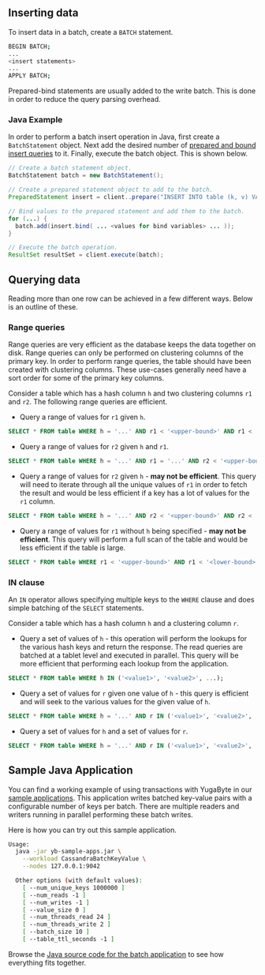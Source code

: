 

## Inserting data

To insert data in a batch, create a `BATCH` statement.

```sh
BEGIN BATCH;
...
<insert statements>
...
APPLY BATCH;
```

Prepared-bind statements are usually added to the write batch. This is done in order to reduce the query parsing overhead.

### Java Example

In order to perform a batch insert operation in Java, first create a `BatchStatement` object. Next add the desired number of [prepared and bound insert queries](/develop/how-to/prepare-bind/) to it. Finally, execute the batch object. This is shown below.

```{.java .copy}
// Create a batch statement object.
BatchStatement batch = new BatchStatement();

// Create a prepared statement object to add to the batch.
PreparedStatement insert = client..prepare("INSERT INTO table (k, v) VALUES (?, ?);");

// Bind values to the prepared statement and add them to the batch.
for (...) {
  batch.add(insert.bind( ... <values for bind variables> ... ));
}

// Execute the batch operation.
ResultSet resultSet = client.execute(batch);
```

## Querying data

Reading more than one row can be achieved in a few different ways. Below is an outline of these.

### Range queries

Range queries are very efficient as the database keeps the data together on disk. Range queries can only be performed on clustering columns of the primary key. In order to perform range queries, the table should have been created with clustering columns. These use-cases generally need have a sort order for some of the primary key columns.

Consider a table which has a hash column `h` and two clustering columns `r1` and `r2`. The following range queries are efficient.

- Query a range of values for `r1` given `h`.

```{.sql .copy}
SELECT * FROM table WHERE h = '...' AND r1 < '<upper-bound>' AND r1 < '<lower-bound>';
```

- Query a range of values for `r2` given `h` and `r1`.

```{.sql .copy}
SELECT * FROM table WHERE h = '...' AND r1 = '...' AND r2 < '<upper-bound>' AND r2 < '<lower-bound>';
```

- Query a range of values for `r2` given `h` - **may not be efficient**. This query will need to iterate through all the unique values of `r1` in order to fetch the result and would be less efficient if a key has a lot of values for the `r1` column.

```{.sql .copy}
SELECT * FROM table WHERE h = '...' AND r2 < '<upper-bound>' AND r2 < '<lower-bound>';
```

- Query a range of values for `r1` without `h` being specified - **may not be efficient**. This query will perform a full scan of the table and would be less efficient if the table is large.

```{.sql .copy}
SELECT * FROM table WHERE r1 < '<upper-bound>' AND r1 < '<lower-bound>';
```



### IN clause

An `IN` operator allows specifying multiple keys to the `WHERE` clause and does simple batching of the `SELECT` statements.

Consider a table which has a hash column `h` and a clustering column `r`.

- Query a set of values of `h` - this operation will perform the lookups for the various hash keys and return the response. The read queries are batched at a tablet level and executed in parallel. This query will be more efficient that performing each lookup from the application.

```{.sql .copy}
SELECT * FROM table WHERE h IN ('<value1>', '<value2>', ...);
```

- Query a set of values for `r` given one value of `h` - this query is efficient and will seek to the various values for the given value of `h`.

```{.sql .copy}
SELECT * FROM table WHERE h = '...' AND r IN ('<value1>', '<value2>', ...);
```

- Query a set of values for `h` and a set of values for `r`. 

```{.sql .copy}
SELECT * FROM table WHERE h = '...' AND r IN ('<value1>', '<value2>', ...);
```


## Sample Java Application

You can find a working example of using transactions with YugaByte in our [sample applications](http://localhost:1313/quick-start/run-sample-apps/). This application writes batched key-value pairs with a configurable number of keys per batch. There are multiple readers and writers running in parallel performing these batch writes.

Here is how you can try out this sample application.

```sh
Usage:
  java -jar yb-sample-apps.jar \
    --workload CassandraBatchKeyValue \
    --nodes 127.0.0.1:9042

  Other options (with default values):
    [ --num_unique_keys 1000000 ]
    [ --num_reads -1 ]
    [ --num_writes -1 ]
    [ --value_size 0 ]
    [ --num_threads_read 24 ]
    [ --num_threads_write 2 ]
    [ --batch_size 10 ]
    [ --table_ttl_seconds -1 ]
```


Browse the [Java source code for the batch application](https://github.com/YugaByte/yugabyte-db/blob/master/java/yb-loadtester/src/main/java/com/yugabyte/sample/apps/CassandraBatchKeyValue.java) to see how everything fits together.
